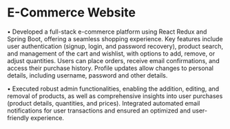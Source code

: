 # E-Commerce Website

•	Developed a full-stack e-commerce platform using React Redux and Spring Boot, offering a seamless shopping experience. Key features include user authentication (signup, login, and password recovery), product search, and management of the cart and wishlist, with options to add, remove, or adjust quantities. Users can place orders, receive email confirmations, and access their purchase history. Profile updates allow changes to personal details, including username, password and other details.

•	Executed robust admin functionalities, enabling the addition, editing, and removal of products, as well as comprehensive insights into user purchases (product details, quantities, and prices). Integrated automated email notifications for user transactions and ensured an optimized and user-friendly experience.

